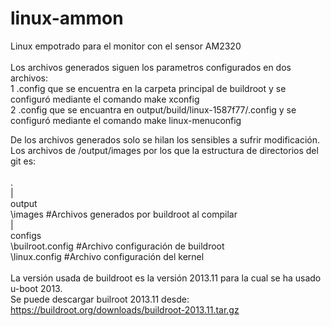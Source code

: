 # linux-ammon
Linux empotrado para el monitor con el sensor AM2320<br />
<br />
Los archivos generados siguen los parametros configurados en dos archivos:<br />
  1 .config que se encuentra en la carpeta principal de buildroot y se configuró mediante el comando make xconfig<br />
  2 .config que se encuantra en output/build/linux-1587f77/.config y se configuró mediante el comando make linux-menuconfig<br />
  
De los archivos generados solo se hilan los sensibles a sufrir modificación. Los archivos de /output/images por los que la estructura de directorios del git es:<br />
<br />
  .<br />
  |<br />
  output<br />
   \images              #Archivos generados por buildroot al compilar<br />
  | <br />
  configs<br />
   \builroot\.config    #Archivo configuración de buildroot<br />
   \linux\.config       #Archivo configuración del kernel<br />
   <br />
La versión usada de buildroot es la versión 2013.11 para la cual se ha usado u-boot 2013.<br />
Se puede descargar builroot 2013.11 desde: https://buildroot.org/downloads/buildroot-2013.11.tar.gz<br />
